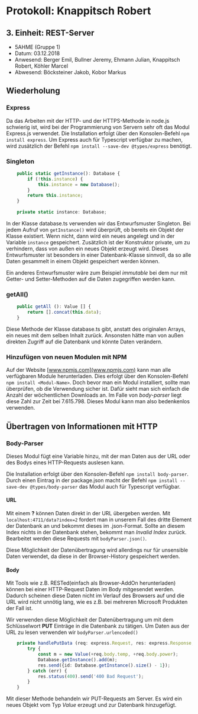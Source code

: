# Protokoll: Knappitsch Robert
## 3. Einheit: REST-Server

* 5AHME (Gruppe 1)
* Datum: 03.12.2018
* Anwesend: Berger Emil, Bullner Jeremy, Ehmann Julian, Knappitsch Robert, Köhler Marcel
* Abwesend: Böcksteiner Jakob, Kobor Markus

## Wiederholung

### Express
Da das Arbeiten mit der HTTP- und der HTTPS-Methode in node.js schwierig ist, wird bei der Programmierung von Servern sehr oft das Modul Express.js verwendet. Die Installation erfolgt über den Konsolen-Befehl ```npm install express```. Um Express auch für Typescript verfügbar zu machen, wird zusätzlich der Befehl ```npm install --save-dev @types/express``` benötigt.

### Singleton
```Typescript
    public static getInstance(): Database {
        if (!this.instance) {
            this.instance = new Database();
        }
        return this.instance;
    }
    
    private static instance: Database;
```
In der Klasse database.ts verwenden wir das Entwurfsmuster Singleton. Bei jedem Aufruf von ```getInstance()``` wird überprüft, ob bereits ein Objekt der Klasse existiert. Wenn nicht, dann wird ein neues angelegt und in der Variable ```instance``` gespeichert. Zusätzlich ist der Konstruktor private, um zu verhindern, dass von außen ein neues Objekt erzeugt wird. Dieses Entwurfsmuster ist besonders in einer Datenbank-Klasse sinnvoll, da so alle Daten gesammelt in einem Objekt gespeichert werden können.

Ein anderes Entwurfsmuster wäre zum Beispiel *immutable* bei dem nur mit Getter- und Setter-Methoden auf die Daten zugegriffen werden kann.

### getAll()
```Typescript
    public getAll (): Value [] {
        return [].concat(this.data);
    }
```
Diese Methode der Klasse database.ts gibt, anstatt des originalen Arrays, ein neues mit dem selben Inhalt zurück. Ansonsten hätte man von außen direkten Zugriff auf die Datenbank und könnte Daten verändern.

### Hinzufügen von neuen Modulen mit NPM
Auf der Website [www.npmjs.com](www.npmjs.com) kann man alle verfügbaren Module herunterladen. Dies erfolgt über den Konsolen-Befehl ```npm install <Modul-Name>```. Doch bevor man ein Modul installiert, sollte man überprüfen, ob die Verwendung sicher ist. Dafür sieht man sich einfach die Anzahl der wöchentlichen Downloads an. Im Falle von *body-parser* liegt diese Zahl zur Zeit bei 7.615.798. Dieses Modul kann man also bedenkenlos verwenden.

## Übertragen von Informationen mit HTTP

### Body-Parser
Dieses Modul fügt eine Variable hinzu, mit der man Daten aus der URL oder des Bodys eines HTTP-Requests auslesen kann.

Die Installation erfolgt über den Konsolen-Befehl ```npm install body-parser```. Durch einen Eintrag in der package.json macht der Befehl ```npm install --save-dev @types/body-parser``` das Modul auch für Typescript verfügbar.

#### URL
Mit einem **?** können Daten direkt in der URL übergeben werden. Mit ```localhost:4711/data?index=2``` fordert man in unserem Fall des dritte Element der Datenbank an und bekommt dieses im .json-Format. Sollte an diesem Index nichts in der Datenbank stehen, bekommt man *Invalid Index* zurück. Bearbeitet werden diese Requests mit ```bodyParser.json()```. 

Diese Möglichkeit der Datenübertragung wird allerdings nur für unsensible Daten verwendet, da diese in der Browser-History gespeichert werden.

#### Body
Mit Tools wie z.B. RESTed(einfach als Browser-AddOn herunterladen) können bei einer HTTP-Request Daten im Body mitgesendet werden. Dadurch scheinen diese Daten nicht im Verlauf des Browsers auf und die URL wird nicht unnötig lang, wie es z.B. bei mehreren Microsoft Produkten der Fall ist.

Wir verwenden diese Möglichkeit der Datenübertragung um mit dem Schlüsselwort **PUT** Einträge in die Datenbank zu tätigen. Um Daten aus der URL zu lesen verwenden wir ```bodyParser.urlencoded()```

```Typescript
    private handlePutData (req: express.Request, res: express.Response, next: express.NextFunction) {
        try {
            const m = new Value(+req.body.temp, +req.body.power);
            Database.getInstance().add(m);
            res.send({id: Database.getInstance().size() - 1});
        } catch (err) {
            res.status(400).send('400 Bad Request');
        }
    }
```
Mit dieser Methode behandeln wir PUT-Requests am Server. Es wird ein neues Objekt vom Typ *Value* erzeugt und zur Datenbank hinzugefügt.



